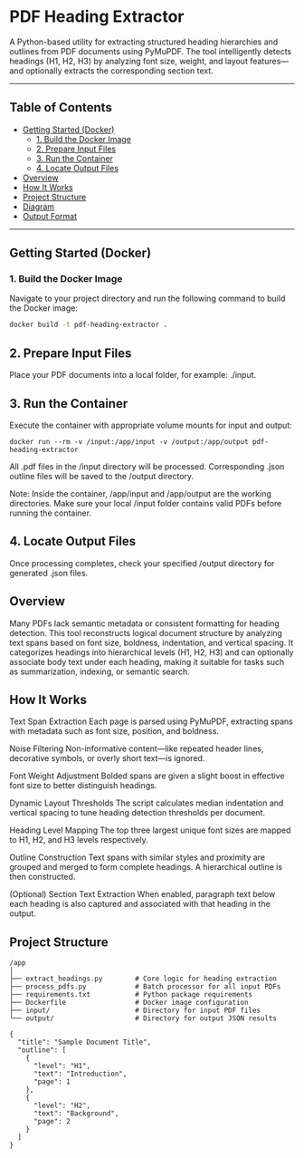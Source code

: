 # PDF Heading Extractor

A Python-based utility for extracting structured heading hierarchies and outlines from PDF documents using PyMuPDF. The tool intelligently detects headings (H1, H2, H3) by analyzing font size, weight, and layout features—and optionally extracts the corresponding section text.

---

## Table of Contents

- [Getting Started (Docker)](#getting-started-docker)
  - [1. Build the Docker Image](#1-build-the-docker-image)
  - [2. Prepare Input Files](#2-prepare-input-files)
  - [3. Run the Container](#3-run-the-container)
  - [4. Locate Output Files](#4-locate-output-files)
- [Overview](#overview)
- [How It Works](#how-it-works)
- [Project Structure](#project-structure)
- [Diagram](#diagram)
- [Output Format](#output-format)

---

## Getting Started (Docker)

### 1. Build the Docker Image

Navigate to your project directory and run the following command to build the Docker image:

```bash
docker build -t pdf-heading-extractor .
```

## 2. Prepare Input Files
Place your PDF documents into a local folder, for example: ./input.

## 3. Run the Container
Execute the container with appropriate volume mounts for input and output:

```
docker run --rm -v /input:/app/input -v /output:/app/output pdf-heading-extractor
```
All .pdf files in the /input directory will be processed.
Corresponding .json outline files will be saved to the /output directory.

Note:
Inside the container, /app/input and /app/output are the working directories.
Make sure your local /input folder contains valid PDFs before running the container.

## 4. Locate Output Files
Once processing completes, check your specified /output directory for generated .json files.

## Overview
Many PDFs lack semantic metadata or consistent formatting for heading detection. This tool reconstructs logical document structure by analyzing text spans based on font size, boldness, indentation, and vertical spacing.
It categorizes headings into hierarchical levels (H1, H2, H3) and can optionally associate body text under each heading, making it suitable for tasks such as summarization, indexing, or semantic search.

## How It Works
Text Span Extraction
Each page is parsed using PyMuPDF, extracting spans with metadata such as font size, position, and boldness.

Noise Filtering
Non-informative content—like repeated header lines, decorative symbols, or overly short text—is ignored.

Font Weight Adjustment
Bolded spans are given a slight boost in effective font size to better distinguish headings.

Dynamic Layout Thresholds
The script calculates median indentation and vertical spacing to tune heading detection thresholds per document.

Heading Level Mapping
The top three largest unique font sizes are mapped to H1, H2, and H3 levels respectively.

Outline Construction
Text spans with similar styles and proximity are grouped and merged to form complete headings. A hierarchical outline is then constructed.

(Optional) Section Text Extraction
When enabled, paragraph text below each heading is also captured and associated with that heading in the output.

## Project Structure
```
/app
│
├── extract_headings.py        # Core logic for heading extraction
├── process_pdfs.py            # Batch processor for all input PDFs
├── requirements.txt           # Python package requirements
├── Dockerfile                 # Docker image configuration
├── input/                     # Directory for input PDF files
└── output/                    # Directory for output JSON results
```

```
{
  "title": "Sample Document Title",
  "outline": [
    {
      "level": "H1",
      "text": "Introduction",
      "page": 1
    },
    {
      "level": "H2",
      "text": "Background",
      "page": 2
    }
  ]
}
```
